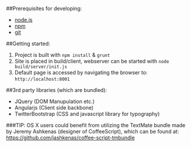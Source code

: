 ##Prerequisites for developing: 
*	[node.js](http://nodejs.org/)
*	[npm](http://npmjs.org/)
*	[git]( http://git-scm.com/)

##Getting started:
1.	Project is built with `npm install` & `grunt`
2.	Site is placed in build/client, webserver can be started with `node build/server/init.js` 
3.	Default page is accessed by navigating the browser to: `http://localhost:8001`

##3rd party libraries (which are bundled): 
*	JQuery	(DOM Manupulation etc.)
*	Angularjs	(Client side backbone)
*	TwitterBootstrap	(CSS and javascript library for typography)
	
###TIP:
OS X users could benefit from utilizing the TextMate bundle made by Jeremy Ashkenas (designer of CoffeeScript), which can be found at: https://github.com/jashkenas/coffee-script-tmbundle
